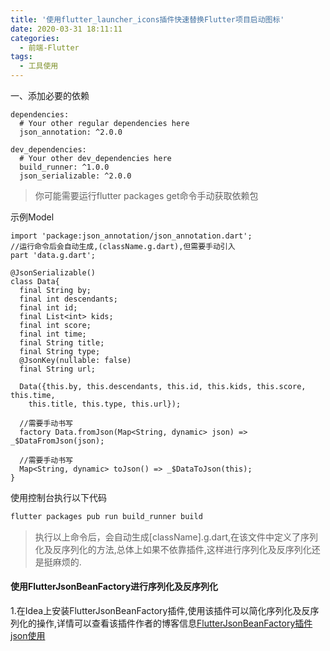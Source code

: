```yaml
---
title: '使用flutter_launcher_icons插件快速替换Flutter项目启动图标'
date: 2020-03-31 18:11:11
categories: 
  - 前端-Flutter
tags:
  - 工具使用
---
```


一、添加必要的依赖
```
dependencies:
  # Your other regular dependencies here
  json_annotation: ^2.0.0

dev_dependencies:
  # Your other dev_dependencies here
  build_runner: ^1.0.0
  json_serializable: ^2.0.0
```
>你可能需要运行flutter packages get命令手动获取依赖包

示例Model
```
import 'package:json_annotation/json_annotation.dart';
//运行命令后会自动生成,(className.g.dart),但需要手动引入
part 'data.g.dart';

@JsonSerializable()
class Data{
  final String by;
  final int descendants;
  final int id;
  final List<int> kids;
  final int score;
  final int time;
  final String title;
  final String type;
  @JsonKey(nullable: false)
  final String url;

  Data({this.by, this.descendants, this.id, this.kids, this.score, this.time,
    this.title, this.type, this.url});

  //需要手动书写
  factory Data.fromJson(Map<String, dynamic> json) => _$DataFromJson(json);
  
  //需要手动书写
  Map<String, dynamic> toJson() => _$DataToJson(this);
}
```

使用控制台执行以下代码
```cmd
flutter packages pub run build_runner build
```

>执行以上命令后，会自动生成[className].g.dart,在该文件中定义了序列化及反序列化的方法,总体上如果不依靠插件,这样进行序列化及反序列化还是挺麻烦的.


#### 使用FlutterJsonBeanFactory进行序列化及反序列化
1.在Idea上安装FlutterJsonBeanFactory插件,使用该插件可以简化序列化及反序列化的操作,详情可以查看该插件作者的博客信息[FlutterJsonBeanFactory插件json使用](https://www.jianshu.com/p/14cbcbaa74b7)